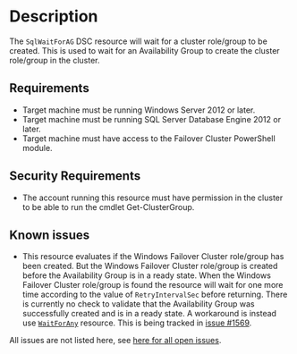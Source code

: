 # Description

The `SqlWaitForAG` DSC resource will wait for a cluster role/group to be
created. This is used to wait for an Availability Group to create the
cluster role/group in the cluster.

## Requirements

* Target machine must be running Windows Server 2012 or later.
* Target machine must be running SQL Server Database Engine 2012 or later.
* Target machine must have access to the Failover Cluster PowerShell module.

## Security Requirements

* The account running this resource must have permission in the cluster to be able
  to run the cmdlet Get-ClusterGroup.

## Known issues

* This resource evaluates if the Windows Failover Cluster role/group
  has been created. But the Windows Failover Cluster role/group is created
  before the Availability Group is in a ready state. When the Windows Failover
  Cluster role/group is found the resource will wait for one more time
  according to the value of `RetryIntervalSec` before returning. There is
  currently no check to validate that the Availability Group was successfully
  created and is in a ready state. A workaround is instead use [`WaitForAny`](https://docs.microsoft.com/en-us/powershell/scripting/dsc/reference/resources/windows/waitforanyresource?view=powershell-7)
  resource. This is being tracked in [issue #1569](https://github.com/dsccommunity/SqlServerDsc/issues/1569).

All issues are not listed here, see [here for all open issues](https://github.com/dsccommunity/SqlServerDsc/issues?q=is%3Aissue+is%3Aopen+in%3Atitle+SqlWaitForAG).
